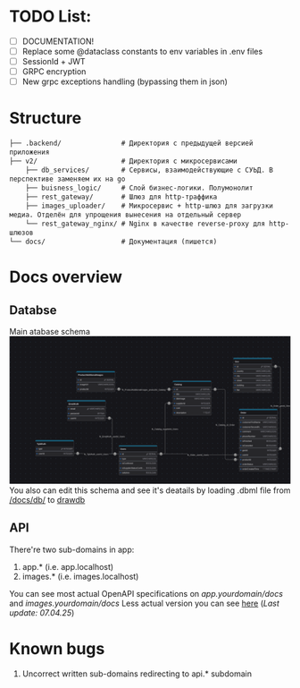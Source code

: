 # TODO List:
- [ ] DOCUMENTATION!
- [ ] Replace some @dataclass constants to env variables in .env files
- [ ] SessionId + JWT
- [ ] GRPC encryption
- [ ] New grpc exceptions handling (bypassing them in json)

# Structure
```
├── .backend/               # Директория с предыдущей версией приложения
├── v2/                     # Директория с микросервисами
    ├── db_services/        # Сервисы, взаимодействующие с СУЬД. В перспективе заменяем их на go
    ├── buisness_logic/     # Слой бизнес-логики. Полумонолит
    ├── rest_gateway/       # Шлюз для http-траффика
    ├── images_uploader/    # Микросервис + http-шлюз для загрузки медиа. Отделён для упрощения вынесения на отдельный сервер
    └── rest_gateway_nginx/ # Nginx в качестве reverse-proxy для http-шлюзов
└── docs/                   # Документация (пишется)
```

# Docs overview
## Databse
Main atabase schema
![schema](https://github.com/NF-coder/flowers-backend/blob/master/docs/db/diagram.png?raw=true)
You also can edit this schema and see it's deatails by loading .dbml file from [/docs/db/](https://github.com/NF-coder/flowers-backend/tree/master/docs/db) to [drawdb](https://www.drawdb.app/editor)

## API
There're two sub-domains in app:
1. app.* (i.e. app.localhost)
2. images.* (i.e. images.localhost)

You can see most actual OpenAPI specifications on *app.yourdomain/docs* and *images.yourdomain/docs*
Less actual version you can see [here](https://github.com/NF-coder/flowers-backend/tree/master/docs/openapi) (*Last update: 07.04.25*)

# Known bugs
1. Uncorrect written sub-domains redirecting to api.* subdomain

